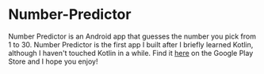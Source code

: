 # Number-Predictor
Number Predictor is an Android app that guesses the number you pick from 1 to 30.
Number Predictor is the first app I built after I briefly learned Kotlin, although I haven't touched Kotlin in a while.
Find it [here](https://play.google.com/store/apps/details?id=number.predictor.app) on the Google Play Store and I hope you enjoy!

